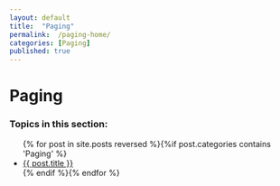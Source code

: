 ```yaml
---
layout: default
title:  "Paging"
permalink:  /paging-home/
categories: [Paging]
published: true
---
```


<div data-type="part" class="hsecpart" data-hederis-type="hsecpart" id="paging-home" data-pi-attrs="id: paging-home" role="doc-part" title="Paging"><h1 data-hederis-type="hblkchaptitle" class="hblkchaptitle" id="pFIJMftkR">Paging</h1>
    <h3>Topics in this section:</h3><ul class="">{% for post in site.posts reversed %}{%if post.categories contains 'Paging' %}<li class=""><a class="" href="{{ post.url }}">{{ post.title }}</a></li>{% endif %}{% endfor %}</ul></div>
    